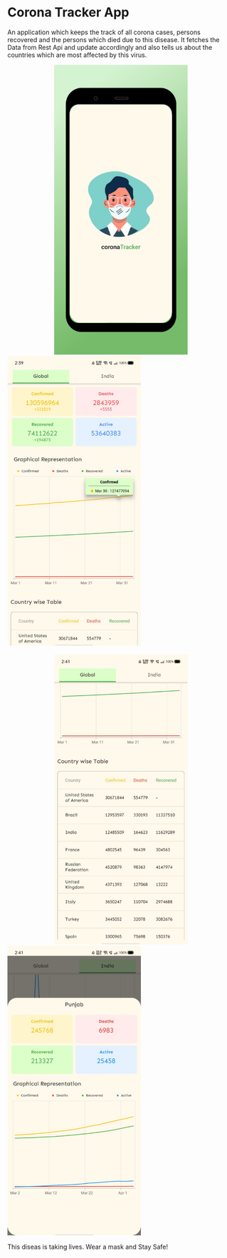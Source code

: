 # Corona Tracker App

An application which keeps the track of all corona cases, persons recovered and the persons which died due to this disease.
It fetches the Data from Rest Api and update accordingly and also tells us about the countries which are most affected by this virus.

<img src = "https://github.com/shubhkk07/coronaTracker/blob/master/screenshots/splash.jpg" width="300" height="650" hspace = "105"> <img src = "https://github.com/shubhkk07/coronaTracker/blob/master/screenshots/global.jpeg" width="300" height="650">
<br>
<br>
<img src = "https://github.com/shubhkk07/coronaTracker/blob/master/screenshots/allcountries.jpeg" width="300" height="650" hspace = "105"> <img src = "https://github.com/shubhkk07/coronaTracker/blob/master/screenshots/states.jpeg" width="300" height="650">



This diseas is taking lives. Wear a mask and Stay Safe! 
